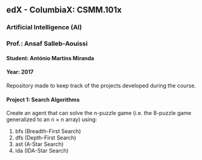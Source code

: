 ## edX - ColumbiaX: CSMM.101x
### Artificial Intelligence (AI) 
### Prof.: Ansaf Salleb-Aouissi
#### Student: António Martins Miranda
#### Year: 2017

Repository made to keep track of the projects developed during the course.

#### Project 1: Search Algorithms
Create an agent that can solve the n-puzzle game (i.e. the 8-puzzle  game generalized to an n × n array) using:
1. bfs (Breadth-First Search)
2. dfs (Depth-First Search)
3. ast (A-Star Search)
4. ida (IDA-Star Search)
